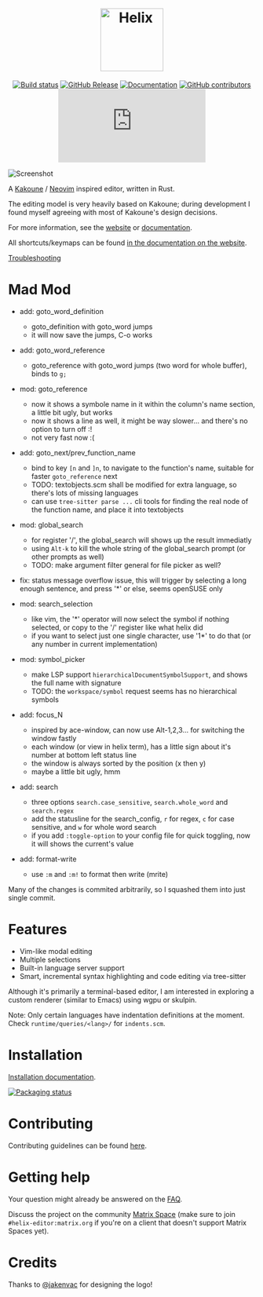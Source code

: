 <div align="center">

<h1>
<picture>
  <source media="(prefers-color-scheme: dark)" srcset="logo_dark.svg">
  <source media="(prefers-color-scheme: light)" srcset="logo_light.svg">
  <img alt="Helix" height="128" src="logo_light.svg">
</picture>
</h1>

[![Build status](https://github.com/helix-editor/helix/actions/workflows/build.yml/badge.svg)](https://github.com/helix-editor/helix/actions)
[![GitHub Release](https://img.shields.io/github/v/release/helix-editor/helix)](https://github.com/helix-editor/helix/releases/latest)
[![Documentation](https://shields.io/badge/-documentation-452859)](https://docs.helix-editor.com/)
[![GitHub contributors](https://img.shields.io/github/contributors/helix-editor/helix)](https://github.com/helix-editor/helix/graphs/contributors)
[![Matrix Space](https://img.shields.io/matrix/helix-community:matrix.org)](https://matrix.to/#/#helix-community:matrix.org)

</div>

![Screenshot](./screenshot.png)

A [Kakoune](https://github.com/mawww/kakoune) / [Neovim](https://github.com/neovim/neovim) inspired editor, written in Rust.

The editing model is very heavily based on Kakoune; during development I found
myself agreeing with most of Kakoune's design decisions.

For more information, see the [website](https://helix-editor.com) or
[documentation](https://docs.helix-editor.com/).

All shortcuts/keymaps can be found [in the documentation on the website](https://docs.helix-editor.com/keymap.html).

[Troubleshooting](https://github.com/helix-editor/helix/wiki/Troubleshooting)

# Mad Mod

* add: goto_word_definition
  - goto_definition with goto_word jumps
  - it will now save the jumps, C-o works

* add: goto_word_reference
  - goto_reference with goto_word jumps (two word for whole buffer), binds to `g;`

* mod: goto_reference
  - now it shows a symbole name in it within the column's name section, a little bit ugly, but works
  - now it shows a line as well, it might be way slower... and there's no option to turn off :!
  - not very fast now :(

* add: goto_next/prev_function_name
  - bind to key `[n` and `]n`, to navigate to the function's name, suitable for faster `goto_reference` next
  - TODO: textobjects.scm shall be modified for extra language, so there's lots of missing languages
  - can use `tree-sitter parse ...` cli tools for finding the real node of the function name, and place it into textobjects

* mod: global_search
  - for register '/', the global_search will shows up the result immediatly
  - using `Alt-k` to kill the whole string of the global_search prompt (or other prompts as well)
  - TODO: make argument filter general for file picker as well?

* fix: status message overflow issue, this will trigger by selecting a long enough sentence, and press '*' or else, seems openSUSE only

* mod: search_selection
  - like vim, the '*' operator will now select the symbol if nothing selected, or copy to the '/' register like what helix did
  - if you want to select just one single character, use '1*' to do that (or any number in current implementation)

* mod: symbol_picker
  - make LSP support `hierarchicalDocumentSymbolSupport`, and shows the full name with signature
  - TODO: the `workspace/symbol` request seems has no hierarchical symbols

* add: focus_N
  - inspired by ace-window, can now use Alt-1,2,3... for switching the window fastly
  - each window (or view in helix term), has a little sign about it's number at bottom left status line
  - the window is always sorted by the position (x then y)
  - maybe a little bit ugly, hmm

* add: search
  - three options `search.case_sensitive`, `search.whole_word` and `search.regex`
  - add the statusline for the search_config, `r` for regex, `c` for case sensitive, and `w` for whole word search
  - if you add `:toggle-option` to your config file for quick toggling, now it will shows the current's value

* add: format-write
  - use `:m` and `:m!` to format then write (mrite)

Many of the changes is commited arbitrarily, so I squashed them into just single commit.

# Features

- Vim-like modal editing
- Multiple selections
- Built-in language server support
- Smart, incremental syntax highlighting and code editing via tree-sitter

Although it's primarily a terminal-based editor, I am interested in exploring
a custom renderer (similar to Emacs) using wgpu or skulpin.

Note: Only certain languages have indentation definitions at the moment. Check
`runtime/queries/<lang>/` for `indents.scm`.

# Installation

[Installation documentation](https://docs.helix-editor.com/install.html).

[![Packaging status](https://repology.org/badge/vertical-allrepos/helix.svg?exclude_unsupported=1)](https://repology.org/project/helix/versions)

# Contributing

Contributing guidelines can be found [here](./docs/CONTRIBUTING.md).

# Getting help

Your question might already be answered on the [FAQ](https://github.com/helix-editor/helix/wiki/FAQ).

Discuss the project on the community [Matrix Space](https://matrix.to/#/#helix-community:matrix.org) (make sure to join `#helix-editor:matrix.org` if you're on a client that doesn't support Matrix Spaces yet).

# Credits

Thanks to [@jakenvac](https://github.com/jakenvac) for designing the logo!
